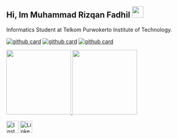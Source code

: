 ## Hi, Im Muhammad Rizqan Fadhil  <img src="https://raw.githubusercontent.com/iampavangandhi/iampavangandhi/master/gifs/Hi.gif" width="30px"></h2>

Informatics Student at Telkom Purwokerto Institute of Technology.

[![github card](https://github-readme-stats.vercel.app/api/pin/?username=MhmmdRFadhil&repo=BFAA-Final-Submission&theme=default)](https://github.com/MhmmdRFadhil/BFAA-Final-Submission)
[![github card](https://github-readme-stats.vercel.app/api/pin/?username=MhmmdRFadhil&repo=Coffee-Shop-App&theme=default)](https://github.com/MhmmdRFadhil/Coffee-Shop-App)
[![github card](https://github-readme-stats.vercel.app/api/pin/?username=MhmmdRFadhil&repo=WisataBanjarmasin&theme=default)](https://github.com/MhmmdRFadhil/WisataBanjarmasin)

<p align="left">
  <a href="https://github.com/MhmmdRFadhil">
    <img height="170em" src="https://github-readme-stats-eight-theta.vercel.app/api/top-langs/?username=MhmmdRFadhil&layout=compact&langs_count=8&theme=buefy"/>
    <img height="170em" src="https://github-readme-stats-eight-theta.vercel.app/api?username=MhmmdRFadhil&show_icons=true&theme=buefy&include_all_commits=true&count_private=true"/>
  </a>
</p>

<a href="https://www.instagram.com/rzqnfdhl/" target="_blank"><img src="https://img.shields.io/badge/Instagram-%23E4405F.svg?&style=flat-square&logo=instagram&logoColor=white" height="32px" alt="Instagram"></a>
<a href="https://www.linkedin.com/in/rzqnfadhil/" target="_blank"><img src="https://img.shields.io/badge/linkedin-%231DA1F2.svg?&style=for-the-badge&logo=linkedin&logoColor=white" height="32px" alt="LinkedIn"></a>

